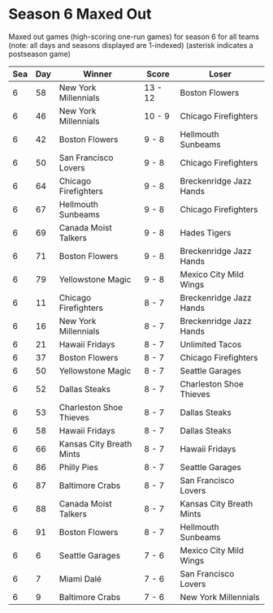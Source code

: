 # Season 6 Maxed Out



Maxed out games (high-scoring one-run games) for season 6 for all teams (note: all days and seasons displayed are 1-indexed) (asterisk indicates a postseason game)


| Sea | Day | Winner | Score | Loser | 
| ------ |------ |------ |------ |------ |
| 6 | 58 | New York Millennials | 13 - 12 | Boston Flowers | 
| 6 | 46 | New York Millennials | 10 - 9 | Chicago Firefighters | 
| 6 | 42 | Boston Flowers | 9 - 8 | Hellmouth Sunbeams | 
| 6 | 50 | San Francisco Lovers | 9 - 8 | Chicago Firefighters | 
| 6 | 64 | Chicago Firefighters | 9 - 8 | Breckenridge Jazz Hands | 
| 6 | 67 | Hellmouth Sunbeams | 9 - 8 | Chicago Firefighters | 
| 6 | 69 | Canada Moist Talkers | 9 - 8 | Hades Tigers | 
| 6 | 71 | Boston Flowers | 9 - 8 | Breckenridge Jazz Hands | 
| 6 | 79 | Yellowstone Magic | 9 - 8 | Mexico City Mild Wings | 
| 6 | 11 | Chicago Firefighters | 8 - 7 | Breckenridge Jazz Hands | 
| 6 | 16 | New York Millennials | 8 - 7 | Breckenridge Jazz Hands | 
| 6 | 21 | Hawaii Fridays | 8 - 7 | Unlimited Tacos | 
| 6 | 37 | Boston Flowers | 8 - 7 | Chicago Firefighters | 
| 6 | 50 | Yellowstone Magic | 8 - 7 | Seattle Garages | 
| 6 | 52 | Dallas Steaks | 8 - 7 | Charleston Shoe Thieves | 
| 6 | 53 | Charleston Shoe Thieves | 8 - 7 | Dallas Steaks | 
| 6 | 58 | Hawaii Fridays | 8 - 7 | Dallas Steaks | 
| 6 | 66 | Kansas City Breath Mints | 8 - 7 | Hawaii Fridays | 
| 6 | 86 | Philly Pies | 8 - 7 | Seattle Garages | 
| 6 | 87 | Baltimore Crabs | 8 - 7 | San Francisco Lovers | 
| 6 | 88 | Canada Moist Talkers | 8 - 7 | Kansas City Breath Mints | 
| 6 | 91 | Boston Flowers | 8 - 7 | Hellmouth Sunbeams | 
| 6 | 6 | Seattle Garages | 7 - 6 | Mexico City Mild Wings | 
| 6 | 7 | Miami Dalé | 7 - 6 | San Francisco Lovers | 
| 6 | 9 | Baltimore Crabs | 7 - 6 | New York Millennials | 



